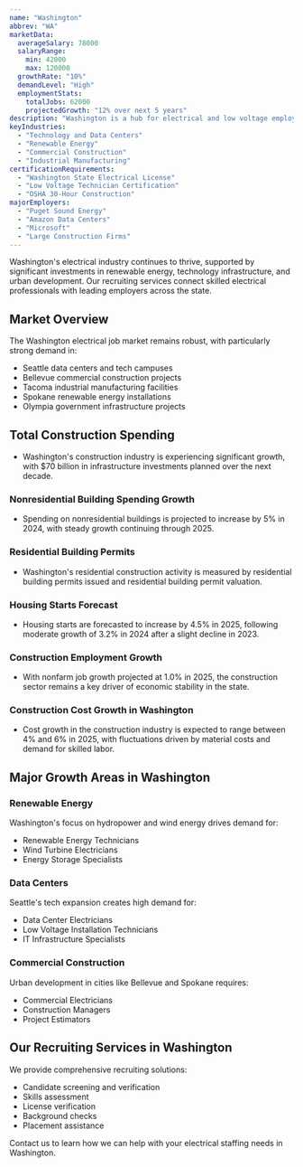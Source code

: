 ```yaml
---
name: "Washington"
abbrev: "WA"
marketData:
  averageSalary: 78000
  salaryRange:
    min: 42000
    max: 120000
  growthRate: "10%"
  demandLevel: "High"
  employmentStats:
    totalJobs: 62000
    projectedGrowth: "12% over next 5 years"
description: "Washington is a hub for electrical and low voltage employment opportunities, driven by the state's booming technology, renewable energy, and construction sectors."
keyIndustries:
  - "Technology and Data Centers"
  - "Renewable Energy"
  - "Commercial Construction"
  - "Industrial Manufacturing"
certificationRequirements:
  - "Washington State Electrical License"
  - "Low Voltage Technician Certification"
  - "OSHA 30-Hour Construction"
majorEmployers:
  - "Puget Sound Energy"
  - "Amazon Data Centers"
  - "Microsoft"
  - "Large Construction Firms"
---
```


Washington's electrical industry continues to thrive, supported by significant investments in renewable energy, technology infrastructure, and urban development. Our recruiting services connect skilled electrical professionals with leading employers across the state.

## Market Overview

The Washington electrical job market remains robust, with particularly strong demand in:
- Seattle data centers and tech campuses
- Bellevue commercial construction projects
- Tacoma industrial manufacturing facilities
- Spokane renewable energy installations
- Olympia government infrastructure projects

## Total Construction Spending

* Washington's construction industry is experiencing significant growth, with $70 billion in infrastructure investments planned over the next decade. 

### Nonresidential Building Spending Growth

* Spending on nonresidential buildings is projected to increase by 5% in 2024, with steady growth continuing through 2025. 

### Residential Building Permits

* Washington's residential construction activity is measured by residential building permits issued and residential building permit valuation. 

### Housing Starts Forecast

* Housing starts are forecasted to increase by 4.5% in 2025, following moderate growth of 3.2% in 2024 after a slight decline in 2023. 

### Construction Employment Growth

* With nonfarm job growth projected at 1.0% in 2025, the construction sector remains a key driver of economic stability in the state. 

### Construction Cost Growth in Washington

* Cost growth in the construction industry is expected to range between 4% and 6% in 2025, with fluctuations driven by material costs and demand for skilled labor.

## Major Growth Areas in Washington

### Renewable Energy
Washington's focus on hydropower and wind energy drives demand for:
- Renewable Energy Technicians
- Wind Turbine Electricians
- Energy Storage Specialists

### Data Centers
Seattle's tech expansion creates high demand for:
- Data Center Electricians
- Low Voltage Installation Technicians
- IT Infrastructure Specialists

### Commercial Construction
Urban development in cities like Bellevue and Spokane requires:
- Commercial Electricians
- Construction Managers
- Project Estimators

## Our Recruiting Services in Washington

We provide comprehensive recruiting solutions:
- Candidate screening and verification
- Skills assessment
- License verification
- Background checks
- Placement assistance

Contact us to learn how we can help with your electrical staffing needs in Washington.
